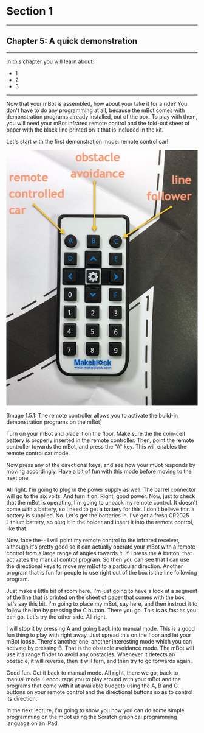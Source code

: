 # Section 1

---

## Chapter 5: A quick demonstration

---

In this chapter you will learn about:

* 1
* 2
* 3

---

Now that your mBot is assembled, how about your take it for a ride? You don't have to do any programming at all, because the mBot comes with demonstration programs already installed, out of the box. To play with them, you will need your mBot infrared remote control and the fold-out sheet of paper with the black line printed on it that is included in the kit.

Let's start with the first demonstration mode: remote control car!

![](/assets/IMG_9622.JPG)

\[Image 1.5.1: The remote controller allows you to activate the build-in demonstration programs on the mBot\]

Turn on your mBot and place it on the floor. Make sure the the coin-cell battery is properly inserted in the remote controller. Then, point the remote controller towards the mBot, and press the "A" key. This will enables the remote control car mode.

Now press any of the directional keys, and see how your mBot responds by moving accordingly. Have a bit of fun with this mode before moving to the next one.



All right. I'm going to plug in the power supply as well. The barrel connector will go to the six volts. And turn it on. Right, good power. Now, just to check that the mBot is operating, I'm going to unpack my remote control. It doesn't come with a battery, so I need to get a battery for this. I don't believe that a battery is supplied. No. Let's get the batteries in. I've got a fresh CR2025 Lithium battery, so plug it in the holder and insert it into the remote control, like that.

Now, face the-- I will point my remote control to the infrared receiver, although it's pretty good so it can actually operate your mBot with a remote control from a large range of angles towards it. If I press the A button, that activates the manual control program. So then you can see that I can use the directional keys to move my mBot to a particular direction. Another program that is fun for people to use right out of the box is the line following program.

Just make a little bit of room here. I'm just going to have a look at a segment of the line that is printed on the sheet of paper that comes with the box, let's say this bit. I'm going to place my mBot, say here, and then instruct it to follow the line by pressing the C button. There you go. This is as fast as you can go. Let's try the other side. All right.

I will stop it by pressing A and going back into manual mode. This is a good fun thing to play with right away. Just spread this on the floor and let your mBot loose. There's another one, another interesting mode which you can activate by pressing B. That is the obstacle avoidance mode. The mBot will use it's range finder to avoid any obstacles. Whenever it detects an obstacle, it will reverse, then it will turn, and then try to go forwards again.

Good fun. Get it back to manual mode. All right, there we go, back to manual mode. I encourage you to play around with your mBot and the programs that come with it at available budgets using the A, B and C buttons on your remote control and the directional buttons so as to control its direction.

In the next lecture, I'm going to show you how you can do some simple programming on the mBot using the Scratch graphical programming language on an iPad.

